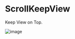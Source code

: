 # ScrollKeepView
Keep View on Top.

![image](https://github.com/ShengHsu/ScrollKeepView/blob/master/keepviewdemo.gif)
